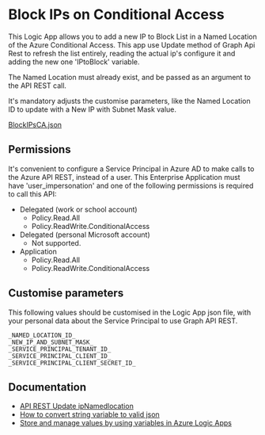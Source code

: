 # Block IPs on Conditional Access

This Logic App allows you to add a new IP to Block List in a Named Location of the Azure Conditional Access. This app use Update method of Graph Api Rest to refresh the list entirely, reading the actual ip's configure it and adding the new one 'IPtoBlock' variable.

The Named Location must already exist, and be passed as an argument to the API REST call.

It's mandatory adjusts the customise parameters, like the Named Location ID to update with a New IP with Subnet Mask value.

[BlockIPsCA.json](BlockIPsCA.json)



## Permissions

It's convenient to configure a Service Principal in Azure AD to make calls to the Azure API REST, instead of a user. This Enterprise Application must have 'user_impersonation' and one of the following permissions is required to call this API:

- Delegated (work or school account)
	- Policy.Read.All
	- Policy.ReadWrite.ConditionalAccess
- Delegated (personal Microsoft account)
	- Not supported.
- Application
	- Policy.Read.All
	- Policy.ReadWrite.ConditionalAccess



## Customise parameters

This following values should be customised in the Logic App json file, with your personal data about the Service Principal to use Graph API REST.

```
_NAMED_LOCATION_ID_
_NEW_IP_AND_SUBNET_MASK_
_SERVICE_PRINCIPAL_TENANT_ID_
_SERVICE_PRINCIPAL_CLIENT_ID_
_SERVICE_PRINCIPAL_CLIENT_SECRET_ID_
```


## Documentation

- [API REST Update ipNamedlocation](https://docs.microsoft.com/en-us/graph/api/ipnamedlocation-update?view=graph-rest-beta&tabs=http)
- [How to convert string variable to valid json]( https://social.msdn.microsoft.com/Forums/en-US/14b2af82-d987-4de2-a00e-98cdb8a052b3/how-to-convert-string-variable-to-valid-json)
- [Store and manage values by using variables in Azure Logic Apps](https://docs.microsoft.com/en-us/azure/logic-apps/logic-apps-create-variables-store-values)
